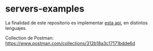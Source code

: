 # servers-examples

La finalidad de este repositorio es implementar [esta api](https://github.com/mesaglio/server-example/blob/master/swagger/swagger-3.yml), en distintos lenguajes.

Collection de Postman: https://www.postman.com/collections/312b18a3c17171bdde6d
